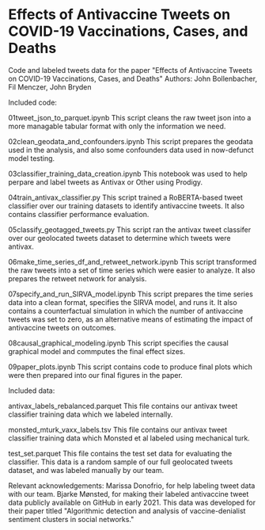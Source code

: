 # Effects of Antivaccine Tweets on COVID-19 Vaccinations, Cases, and Deaths

Code and labeled tweets data for the paper "Effects of Antivaccine Tweets on COVID-19 Vaccinations, Cases, and Deaths"
Authors: John Bollenbacher, Fil Menczer, John Bryden



Included code: 

01tweet_json_to_parquet.ipynb
This script cleans the raw tweet json into a more managable tabular format with only the information we need.

02clean_geodata_and_confounders.ipynb
This script prepares the geodata used in the analysis, and also some confounders data used in now-defunct model testing. 

03classifier_training_data_creation.ipynb
This notebook was used to help perpare and label tweets as Antivax or Other using Prodigy. 

04train_antivax_classifier.py
This script trained a RoBERTA-based tweet classifier over our training datasets to identify antivaccine tweets. It also contains classifier performance evaluation. 

05classify_geotagged_tweets.py
This script ran the antivax tweet classifer over our geolocated tweets dataset to determine which tweets were antivax.

06make_time_series_df_and_retweet_network.ipynb
This script transformed the raw tweets into a set of time series which were easier to analyze. It also prepares the retweet network for analysis.

07specify_and_run_SIRVA_model.ipynb
This script prepares the time series data into a clean format, specifies the SIRVA model, and runs it. It also contains a counterfactual simulation in which the number of antivaccine tweets was set to zero, as an alternative means of estimating the impact of antivaccine tweets on outcomes.

08causal_graphical_modeling.ipynb
This script specifies the causal graphical model and commputes the final effect sizes.

09paper_plots.ipynb
This script contains code to produce final plots which were then prepared into our final figures in the paper.


Included data:

antivax_labels_rebalanced.parquet
This file contains our antivax tweet classifier training data which we labeled internally.

monsted_mturk_vaxx_labels.tsv
This file contains our antivax tweet classifier training data which Monsted et al labeled using mechanical turk.

test_set.parquet
This file contains the test set data for evaluating the classifier. This data is a random sample of our full geolocated tweets dataset, and was labeled manually by our team.



Relevant acknowledgements: 
Marissa Donofrio, for help labeling tweet data with our team.
Bjarke Mønsted, for making their labeled antivaccine tweet data publicly available on GitHub in early 2021. This data was developed for their paper titled "Algorithmic detection and analysis of vaccine-denialist sentiment clusters in social networks."
